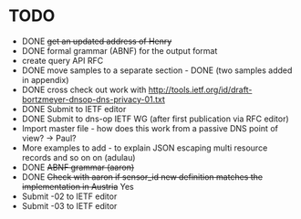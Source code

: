 
TODO
=====

  * DONE <del>get an updated address of Henry </del> 
  * DONE formal grammar (ABNF) for the output format
  * create query API RFC
  * DONE move samples to a separate section - DONE (two samples added in appendix)
  * DONE cross check out work with http://tools.ietf.org/id/draft-bortzmeyer-dnsop-dns-privacy-01.txt 
  * DONE Submit to IETF editor 
  * DONE Submit to dns-op IETF WG (after first publication via RFC editor) 
  * Import master file - how does this work from a passive DNS point of view? -> Paul?
  * More examples to add - to explain JSON escaping multi resource records and so on on (adulau)
  * DONE <del>ABNF grammar (aaron)</del>
  * DONE <del>Check with aaron if sensor\_id new definition matches the implementation in Austria</del> Yes
  * Submit -02 to IETF editor
  * Submit -03 to IETF editor


